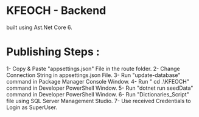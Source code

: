 # KFEOCH - Backend 

built using Ast.Net Core 6.

# Publishing Steps :

1- Copy & Paste "appsettings.json" File in the route folder.
2- Change Connection String in appsettings.json File.
3- Run "update-database" command in Package Manager Console Window.
4- Run " cd .\KFEOCH\" command in Developer PowerShell Window.
5- Run "dotnet run seedData" command in Developer PowerShell Window.
6- Run "Dictionaries_Script" file using SQL Server Management Studio.
7- Use received Credentials to Login as SuperUser.
